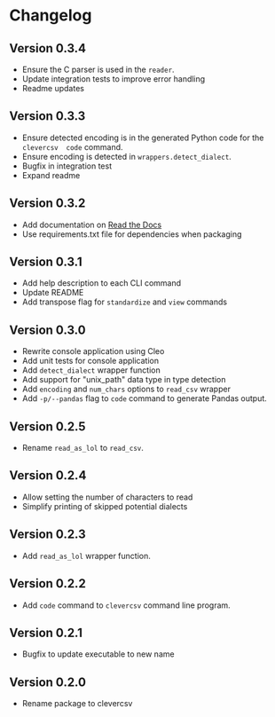 # Changelog

## Version 0.3.4

* Ensure the C parser is used in the ``reader``.
* Update integration tests to improve error handling
* Readme updates

## Version 0.3.3

* Ensure detected encoding is in the generated Python code for the ``clevercsv 
  code`` command.
* Ensure encoding is detected in ``wrappers.detect_dialect``.
* Bugfix in integration test
* Expand readme

## Version 0.3.2

* Add documentation on [Read the Docs](https://clevercsv.readthedocs.io/)
* Use requirements.txt file for dependencies when packaging

## Version 0.3.1

* Add help description to each CLI command
* Update README
* Add transpose flag for ``standardize`` and ``view`` commands

## Version 0.3.0

* Rewrite console application using Cleo
* Add unit tests for console application
* Add ``detect_dialect`` wrapper function
* Add support for "unix_path" data type in type detection
* Add ``encoding`` and ``num_chars`` options to ``read_csv`` wrapper
* Add ``-p/--pandas`` flag to ``code`` command to generate Pandas output.

## Version 0.2.5

* Rename ``read_as_lol`` to ``read_csv``.

## Version 0.2.4

* Allow setting the number of characters to read
* Simplify printing of skipped potential dialects

## Version 0.2.3

* Add ``read_as_lol`` wrapper function.

## Version 0.2.2

* Add ``code`` command to ``clevercsv`` command line program.

## Version 0.2.1

* Bugfix to update executable to new name

## Version 0.2.0

* Rename package to clevercsv
